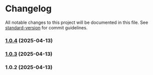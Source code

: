 # Changelog

All notable changes to this project will be documented in this file. See [standard-version](https://github.com/conventional-changelog/standard-version) for commit guidelines.

### [1.0.4](https://github.com/pedramsafaei/obscure-string/compare/v1.0.3...v1.0.4) (2025-04-13)

### [1.0.3](https://github.com/pedramsafaei/obscure-string/compare/v1.0.2...v1.0.3) (2025-04-13)

### 1.0.2 (2025-04-13)
